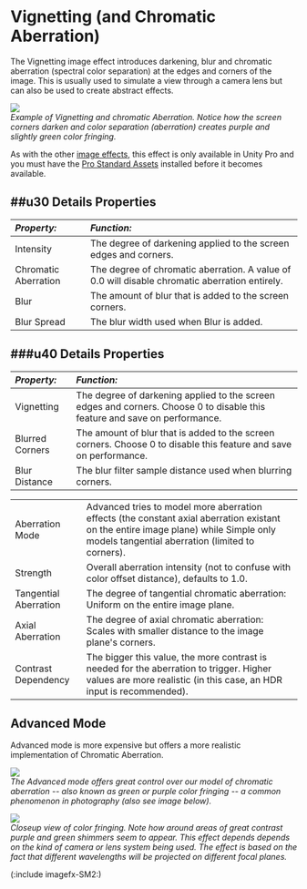 Vignetting (and Chromatic Aberration)
=====================================


The <span class=keyword>Vignetting</span> image effect introduces darkening, blur and chromatic aberration (spectral color separation) at the edges and corners of the image. This is usually used to simulate a view through a camera lens but can also be used to create abstract effects.

![](http://docwiki.hq.unity3d.com/uploads/Main/ImageEffects./VignetteExample.png)  
_Example of Vignetting and chromatic Aberration. Notice how the screen corners darken and color separation (aberration) creates purple and slightly green color fringing._

As with the other [image effects](comp-ImageEffects.html), this effect is only available in Unity Pro and you must have the [Pro Standard Assets](HOWTO-InstallStandardAssets.html) installed before it becomes available.

##u30 Details
Properties
----------



|**_Property:_** |**_Function:_** |
|:---|:---|
|<span class=component>Intensity</span> |The degree of darkening applied to the screen edges and corners.|
|<span class=component>Chromatic Aberration</span> |The degree of chromatic aberration. A value of 0.0 will disable chromatic aberration entirely. |
|<span class=component>Blur</span> |The amount of blur that is added to the screen corners. |
|<span class=component>Blur Spread</span> |The blur width used when <span class=component>Blur</span> is added. |

###u40 Details
Properties
----------



|**_Property:_** |**_Function:_** |
|:---|:---|
|<span class=component>Vignetting</span> |The degree of darkening applied to the screen edges and corners. Choose 0 to disable this feature and save on performance.|
|<span class=component>Blurred Corners</span> |The amount of blur that is added to the screen corners. Choose 0 to disable this feature and save on performance. |
|<span class=component>Blur Distance</span> |The blur filter sample distance used when blurring corners. |


|    |    |
|:---|:---|
|<span class=component>Aberration Mode</span> |<span class=component>Advanced</span> tries to model more aberration effects (the constant axial aberration existant on the entire image plane) while <span class=component>Simple</span> only models tangential aberration (limited to corners). |
|<span class=component>Strength</span> |Overall aberration intensity (not to confuse with color offset distance), defaults to 1.0. |
|<span class=component>Tangential Aberration</span> |The degree of tangential chromatic aberration: Uniform on the entire image plane.  |
|<span class=component>Axial Aberration</span> |The degree of axial chromatic aberration: Scales with smaller distance to the image plane's corners. |
|<span class=component>Contrast Dependency</span> |The bigger this value, the more contrast is needed for the aberration to trigger. Higher values are more realistic (in this case, an HDR input is recommended). |

Advanced Mode
-------------


Advanced mode is more expensive but offers a more realistic implementation of Chromatic Aberration.

![](http://docwiki.hq.unity3d.com/uploads/Main/AberrationExample.png)  
_The <span class=component>Advanced</span> mode offers great control over our model of chromatic aberration -- also known as green or purple color fringing -- a common phenomenon in photography (also see image below)._

![](http://docwiki.hq.unity3d.com/uploads/Main/ColorFringing.png)  
_Closeup view of color fringing. Note how around areas of great contrast purple and green shimmers seem to appear. This effect depends depends on the kind of camera or lens system being used. The effect is based on the fact that different wavelengths will be projected on different focal planes._


(:include imagefx-SM2:)

